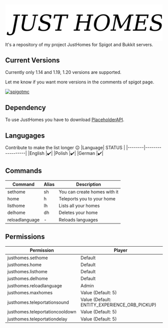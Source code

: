 

##
![Logo](https://github.com/Kondee3/JustHomes/blob/master/logo.png)
It's a repository of my project JustHomes for Spigot and Bukkit servers.






## Current Versions
Currently only 1.14 and 1.19, 1.20 versions are supported.

Let me know if you want more versions in the comments of spigot page.

[![spigotmc](https://img.shields.io/badge/Spigot-JustHomes-yellow)](https://www.spigotmc.org/resources/just-homes.69446/)
## Dependency
To use JustHomes you have to download [PlaceholderAPI](https://www.spigotmc.org/resources/placeholderapi.6245/).

## Langugages
Contribute to make the list longer :wink:
|Language|      STATUS      |
|--------|------------------|
|English |:heavy_check_mark:|
|Polish  |:heavy_check_mark:|
|German  |:heavy_check_mark:|

## Commands

   
| Command             |Alias|        Description         |
| --------------------|-----|----------------------------|
|sethome              |sh   |You can create homes with it|
|home                 |h    |Teleports you to your home  |
|listhome             |lh   |Lists all your homes        |
|delhome              |dh   |Deletes your home           |
|reloadlanguage       |-    |Reloads languages           |

## Permissions


| Permission                      | Player                                        |
|---------------------------------|-----------------------------------------------|
| justhomes.sethome               | Default                                       |
| justhomes.home                  | Default                                       |
| justhomes.listhome              | Default                                       |
| justhomes.delhome               | Default                                       |
| justhomes.reloadlanguage        | Admin                                         |
| justhomes.maxhomes              | Value  (Default: 5)                           |
| justhomes.teleportationsound    | Value (Default: ENTITY_EXPERIENCE_ORB_PICKUP) |
| justhomes.teleportationcooldown | Value (Default: 5)                            |
| justhomes.teleportationdelay    | Value (Default: 5)                            |

